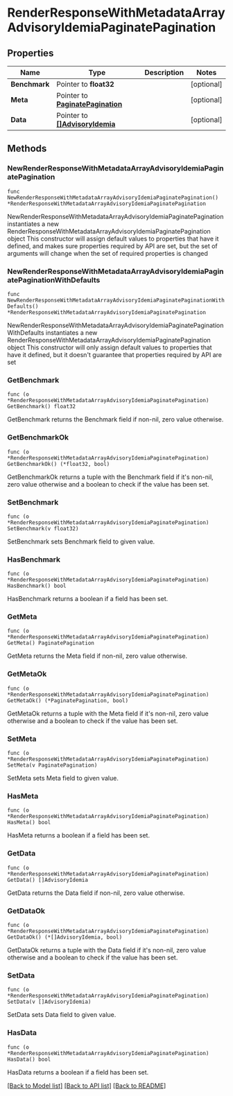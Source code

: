 # RenderResponseWithMetadataArrayAdvisoryIdemiaPaginatePagination

## Properties

Name | Type | Description | Notes
------------ | ------------- | ------------- | -------------
**Benchmark** | Pointer to **float32** |  | [optional] 
**Meta** | Pointer to [**PaginatePagination**](PaginatePagination.md) |  | [optional] 
**Data** | Pointer to [**[]AdvisoryIdemia**](AdvisoryIdemia.md) |  | [optional] 

## Methods

### NewRenderResponseWithMetadataArrayAdvisoryIdemiaPaginatePagination

`func NewRenderResponseWithMetadataArrayAdvisoryIdemiaPaginatePagination() *RenderResponseWithMetadataArrayAdvisoryIdemiaPaginatePagination`

NewRenderResponseWithMetadataArrayAdvisoryIdemiaPaginatePagination instantiates a new RenderResponseWithMetadataArrayAdvisoryIdemiaPaginatePagination object
This constructor will assign default values to properties that have it defined,
and makes sure properties required by API are set, but the set of arguments
will change when the set of required properties is changed

### NewRenderResponseWithMetadataArrayAdvisoryIdemiaPaginatePaginationWithDefaults

`func NewRenderResponseWithMetadataArrayAdvisoryIdemiaPaginatePaginationWithDefaults() *RenderResponseWithMetadataArrayAdvisoryIdemiaPaginatePagination`

NewRenderResponseWithMetadataArrayAdvisoryIdemiaPaginatePaginationWithDefaults instantiates a new RenderResponseWithMetadataArrayAdvisoryIdemiaPaginatePagination object
This constructor will only assign default values to properties that have it defined,
but it doesn't guarantee that properties required by API are set

### GetBenchmark

`func (o *RenderResponseWithMetadataArrayAdvisoryIdemiaPaginatePagination) GetBenchmark() float32`

GetBenchmark returns the Benchmark field if non-nil, zero value otherwise.

### GetBenchmarkOk

`func (o *RenderResponseWithMetadataArrayAdvisoryIdemiaPaginatePagination) GetBenchmarkOk() (*float32, bool)`

GetBenchmarkOk returns a tuple with the Benchmark field if it's non-nil, zero value otherwise
and a boolean to check if the value has been set.

### SetBenchmark

`func (o *RenderResponseWithMetadataArrayAdvisoryIdemiaPaginatePagination) SetBenchmark(v float32)`

SetBenchmark sets Benchmark field to given value.

### HasBenchmark

`func (o *RenderResponseWithMetadataArrayAdvisoryIdemiaPaginatePagination) HasBenchmark() bool`

HasBenchmark returns a boolean if a field has been set.

### GetMeta

`func (o *RenderResponseWithMetadataArrayAdvisoryIdemiaPaginatePagination) GetMeta() PaginatePagination`

GetMeta returns the Meta field if non-nil, zero value otherwise.

### GetMetaOk

`func (o *RenderResponseWithMetadataArrayAdvisoryIdemiaPaginatePagination) GetMetaOk() (*PaginatePagination, bool)`

GetMetaOk returns a tuple with the Meta field if it's non-nil, zero value otherwise
and a boolean to check if the value has been set.

### SetMeta

`func (o *RenderResponseWithMetadataArrayAdvisoryIdemiaPaginatePagination) SetMeta(v PaginatePagination)`

SetMeta sets Meta field to given value.

### HasMeta

`func (o *RenderResponseWithMetadataArrayAdvisoryIdemiaPaginatePagination) HasMeta() bool`

HasMeta returns a boolean if a field has been set.

### GetData

`func (o *RenderResponseWithMetadataArrayAdvisoryIdemiaPaginatePagination) GetData() []AdvisoryIdemia`

GetData returns the Data field if non-nil, zero value otherwise.

### GetDataOk

`func (o *RenderResponseWithMetadataArrayAdvisoryIdemiaPaginatePagination) GetDataOk() (*[]AdvisoryIdemia, bool)`

GetDataOk returns a tuple with the Data field if it's non-nil, zero value otherwise
and a boolean to check if the value has been set.

### SetData

`func (o *RenderResponseWithMetadataArrayAdvisoryIdemiaPaginatePagination) SetData(v []AdvisoryIdemia)`

SetData sets Data field to given value.

### HasData

`func (o *RenderResponseWithMetadataArrayAdvisoryIdemiaPaginatePagination) HasData() bool`

HasData returns a boolean if a field has been set.


[[Back to Model list]](../README.md#documentation-for-models) [[Back to API list]](../README.md#documentation-for-api-endpoints) [[Back to README]](../README.md)



